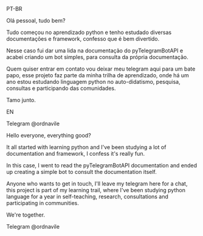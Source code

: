 PT-BR

Olá pessoal, tudo bem?

Tudo começou no aprendizado python e tenho estudado diversas documentações e framework, confesso que é bem divertido.

Nesse caso fui dar uma lida na documentação do pyTelegramBotAPI e acabei criando um bot simples, para consulta da própria documentação.

Quem quiser entrar em contato vou deixar meu telegram aqui para um bate papo, esse projeto faz parte da minha trilha de aprendizado, onde há um ano estou estudando linguagem python no auto-didatismo, pesquisa, consultas e participando das comunidades.

Tamo junto.

EN

Telegram @ordnavile

Hello everyone, everything good?

It all started with learning python and I've been studying a lot of documentation and framework, I confess it's really fun.

In this case, I went to read the pyTelegramBotAPI documentation and ended up creating a simple bot to consult the documentation itself.

Anyone who wants to get in touch, I'll leave my telegram here for a chat, this project is part of my learning trail, where I've been studying python language for a year in self-teaching, research, consultations and participating in communities.

We're together.

Telegram @ordnavile
